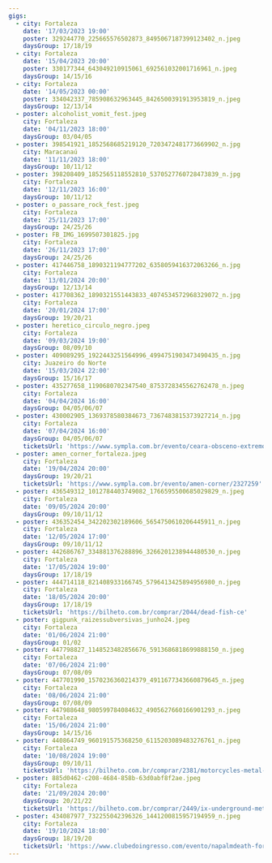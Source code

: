 ```yaml
---
gigs:
  - city: Fortaleza
    date: '17/03/2023 19:00'
    poster: 329244770_225665576502873_8495067187399123402_n.jpeg
    daysGroup: 17/18/19
  - city: Fortaleza
    date: '15/04/2023 20:00'
    poster: 330177344_643049210915061_692561032001716961_n.jpeg
    daysGroup: 14/15/16
  - city: Fortaleza
    date: '14/05/2023 00:00'
    poster: 334042337_785908632963445_8426500391913953819_n.jpeg
    daysGroup: 12/13/14
  - poster: alcoholist_vomit_fest.jpeg
    city: Fortaleza
    date: '04/11/2023 18:00'
    daysGroup: 03/04/05
  - poster: 398541921_1852568685219120_7203472481773669902_n.jpg
    city: Maracanaú
    date: '11/11/2023 18:00'
    daysGroup: 10/11/12
  - poster: 398208409_1852565118552810_5370527760728473839_n.jpg
    city: Fortaleza
    date: '12/11/2023 16:00'
    daysGroup: 10/11/12
  - poster: o_passare_rock_fest.jpeg
    city: Fortaleza
    date: '25/11/2023 17:00'
    daysGroup: 24/25/26
  - poster: FB_IMG_1699507301825.jpg
    city: Fortaleza
    date: '26/11/2023 17:00'
    daysGroup: 24/25/26
  - poster: 417446758_1890321194777202_6358059416372063266_n.jpg
    city: Fortaleza
    date: '13/01/2024 20:00'
    daysGroup: 12/13/14
  - poster: 417708362_1890321551443833_4074534572968329072_n.jpg
    city: Fortaleza
    date: '20/01/2024 17:00'
    daysGroup: 19/20/21
  - poster: heretico_circulo_negro.jpeg
    city: Fortaleza
    date: '09/03/2024 19:00'
    daysGroup: 08/09/10
  - poster: 409089295_1922443251564996_4994751903473490435_n.jpg
    city: Juazeiro do Norte
    date: '15/03/2024 22:00'
    daysGroup: 15/16/17
  - poster: 435277658_1190680702347540_8753728345562762478_n.jpeg
    city: Fortaleza
    date: '04/04/2024 16:00'
    daysGroup: 04/05/06/07
  - poster: 430002905_1369378580384673_7367483815373927214_n.jpg
    city: Fortaleza
    date: '07/04/2024 16:00'
    daysGroup: 04/05/06/07
    ticketsUrl: 'https://www.sympla.com.br/evento/ceara-obsceno-extremo-fest/2348645'
  - poster: amen_corner_fortaleza.jpeg
    city: Fortaleza
    date: '19/04/2024 20:00'
    daysGroup: 19/20/21
    ticketsUrl: 'https://www.sympla.com.br/evento/amen-corner/2327259'
  - poster: 436549312_1012784403749082_1766595500685029829_n.jpeg
    city: Fortaleza
    date: '09/05/2024 20:00'
    daysGroup: 09/10/11/12
  - poster: 436352454_342202302189606_5654750610206445911_n.jpeg
    city: Fortaleza
    date: '12/05/2024 17:00'
    daysGroup: 09/10/11/12
  - poster: 442686767_334881376288896_3266201238944480530_n.jpeg
    city: Fortaleza
    date: '17/05/2024 19:00'
    daysGroup: 17/18/19
  - poster: 444714118_821408933166745_5796413425894956980_n.jpeg
    city: Fortaleza
    date: '18/05/2024 20:00'
    daysGroup: 17/18/19
    ticketsUrl: 'https://bilheto.com.br/comprar/2044/dead-fish-ce'
  - poster: gigpunk_raizessubversivas_junho24.jpeg
    city: Fortaleza
    date: '01/06/2024 21:00'
    daysGroup: 01/02
  - poster: 447798827_1148523482856676_5913686818699888150_n.jpeg
    city: Fortaleza
    date: '07/06/2024 21:00'
    daysGroup: 07/08/09
  - poster: 447701990_1570236360214379_4911677343660879645_n.jpeg
    city: Fortaleza
    date: '08/06/2024 21:00'
    daysGroup: 07/08/09
  - poster: 447988648_980599784084632_4905627660166901293_n.jpeg
    city: Fortaleza
    date: '15/06/2024 21:00'
    daysGroup: 14/15/16
  - poster: 440864749_960191575368250_6115203089483276761_n.jpeg
    city: Fortaleza
    date: '10/08/2024 19:00'
    daysGroup: 09/10/11
    ticketsUrl: 'https://bilheto.com.br/comprar/2381/motorcycles-metal-fest-v'
  - poster: 885d0462-c208-4684-858b-63d0abf8f2ae.jpeg
    city: Fortaleza
    date: '21/09/2024 20:00'
    daysGroup: 20/21/22
    ticketsUrl: 'https://bilheto.com.br/comprar/2449/ix-underground-metal-fest'
  - poster: 434087977_732255042396326_1441200815957194959_n.jpeg
    city: Fortaleza
    date: '19/10/2024 18:00'
    daysGroup: 18/19/20
    ticketsUrl: 'https://www.clubedoingresso.com/evento/napalmdeath-fortaleza'
---
```


